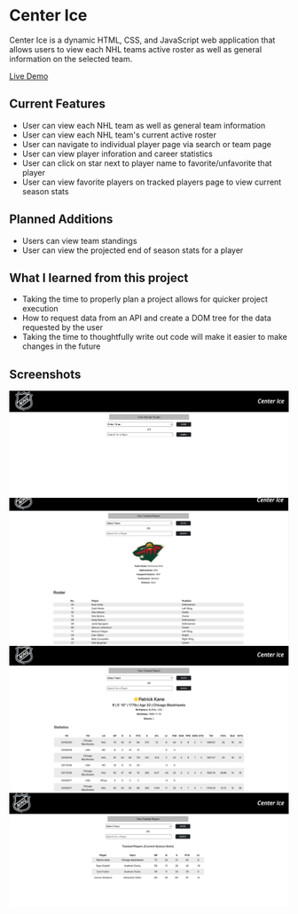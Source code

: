 # Center Ice

Center Ice is a dynamic HTML, CSS, and JavaScript web application that allows users to view each NHL teams active roster as well as general information on the 
selected team.

[Live Demo](https://codywiseman.github.io/ajax-project/)

## Current Features 

* User can view each NHL team as well as general team information
* User can view each NHL team's current active roster
* User can navigate to individual player page via search or team page
* User can view player inforation and career statistics
* User can click on star next to player name to favorite/unfavorite that player
* User can view favorite players on tracked players page to view current season stats

## Planned Additions

* Users can view team standings
* User can view the projected end of season stats for a player 

## What I learned from this project

* Taking the time to properly plan a project allows for quicker project execution
* How to request data from an API and create a DOM tree for the data requested by the user
* Taking the time to thoughtfully write out code will make it easier to make changes in the future

## Screenshots

![Center Ice Screenshot](Images/screenshot4.png)
![Center Ice Screenshot](Images/screenshot3.png)
![Center Ice Screenshot](Images/screenshot2.png)
![Center Ice Screenshot](Images/screenshot1.png)
